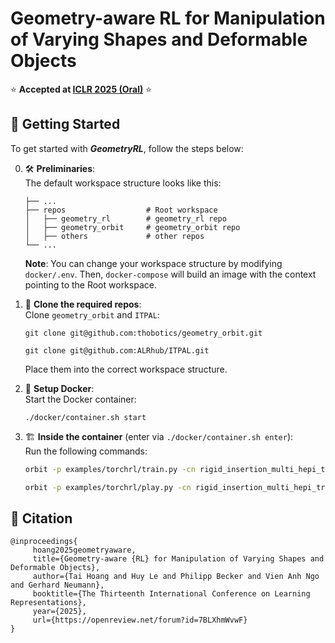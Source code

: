 # Geometry-aware **RL** for Manipulation of Varying Shapes and Deformable Objects
⭐ **Accepted at [ICLR 2025 (Oral)](https://openreview.net/forum?id=7BLXhmWvwF)** ⭐

## 🚀 Getting Started

To get started with ***GeometryRL***, follow the steps below:

0. 🛠️ **Preliminaries**:  
    The default workspace structure looks like this:
    ```
    ├── ...
    ├── repos                  # Root workspace
    │   ├── geometry_rl        # geometry_rl repo
    │   ├── geometry_orbit     # geometry_orbit repo
    │   ├── others             # other repos
    └── ...
    ```
    **Note**: You can change your workspace structure by modifying `docker/.env`. Then, `docker-compose` will build an image with the context pointing to the Root workspace.

1. 📂 **Clone the required repos**:  
    Clone `geometry_orbit` and `ITPAL`:
    ```
    git clone git@github.com:thobotics/geometry_orbit.git
    ```
    ```
    git clone git@github.com:ALRhub/ITPAL.git
    ```
    Place them into the correct workspace structure.

2. 🐳 **Setup Docker**:  
    Start the Docker container:
    ```
    ./docker/container.sh start
    ```

3. 🏗️ **Inside the container** (enter via `./docker/container.sh enter`):  
    Run the following commands:
    ```bash
    orbit -p examples/torchrl/train.py -cn rigid_insertion_multi_hepi_trpl_cfg simulator.headless=True
    ```

    ```bash
    orbit -p examples/torchrl/play.py -cn rigid_insertion_multi_hepi_trpl_cfg --checkpoint_name model_checkpoint_best.pth
    ```

## 📖 Citation

```
@inproceedings{
     hoang2025geometryaware,
     title={Geometry-aware {RL} for Manipulation of Varying Shapes and Deformable Objects},
     author={Tai Hoang and Huy Le and Philipp Becker and Vien Anh Ngo and Gerhard Neumann},
     booktitle={The Thirteenth International Conference on Learning Representations},
     year={2025},
     url={https://openreview.net/forum?id=7BLXhmWvwF}
}
```